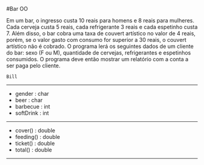 #Bar OO

Em um bar, o ingresso custa 10 reais para homens e 8 reais para mulheres.
Cada cerveja custa 5 reais, cada refrigerante 3 reais e cada espetinho custa
7. Além disso, o bar cobra uma taxa de couvert artístico no valor de 4 reais,
porém, se o valor gasto com consumo for superior a 30 reais, o couvert
artístico não é cobrado. O programa lerá os seguintes dados de
um cliente do bar: sexo (F ou M), quantidade de cervejas, refrigerantes e
espetinhos consumidos. O programa deve então mostrar um relatório com
a conta a ser paga pelo cliente.

    Bill
____________________
- gender : char
- beer : char
- barbecue : int
- softDrink : int
_____________________
+ cover() : double
+ feeding() : double
+ ticket() : double
+ total() : double
___________________
